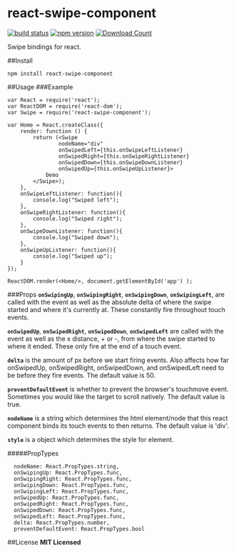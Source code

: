 # react-swipe-component
[![build status](https://img.shields.io/wercker/ci/wercker/docs.svg)](http://www.npmjs.com/package/react-swipe-component)
[![npm version](https://badge.fury.io/js/react-swipe-component.svg)](http://www.npmjs.com/package/react-swipe-component)
[![Download Count](http://img.shields.io/npm/dt/react-swipe-component.svg)](http://www.npmjs.com/package/react-swipe-component)

Swipe bindings for react.

##Install
```
npm install react-swipe-component
```

##Usage
###Example
```
var React = require('react');
var ReactDOM = require('react-dom');
var Swipe = require('react-swipe-component');

var Home = React.createClass({
    render: function () {
        return (<Swipe 
                nodeName="div"
                onSwipedLeft={this.onSwipeLeftListener} 
                onSwipedRight={this.onSwipeRightListener} 
                onSwipedDown={this.onSwipeDownListener} 
                onSwipedUp={this.onSwipeUpListener}>
            Demo
        </Swipe>);
    },
    onSwipeLeftListener: function(){
        console.log("Swiped left");
    },
    onSwipeRightListener: function(){
        console.log("Swiped right");
    },
    onSwipeDownListener: function(){
        console.log("Swiped down");
    },
    onSwipeUpListener: function(){
        console.log("Swiped up");
    }
});

ReactDOM.render(<Home/>, document.getElementById('app') );
```

###Props
**```onSwipingUp```**, **```onSwipingRight```**, **```onSwipingDown```**, **```onSwipingLeft```**, are called with the event as well as the absolute delta of where the swipe started and where it's currently at. These constantly fire throughout touch events.

**```onSwipedUp```**, **```onSwipedRight```**, **```onSwipedDown```**, **```onSwipedLeft```** are called with the event as well as the x distance, + or -, from where the swipe started to where it ended. These only fire at the end of a touch event.

**```delta```** is the amount of px before we start firing events. Also affects how far onSwipedUp, onSwipedRight, onSwipedDown, and onSwipedLeft need to be before they fire events. The default value is 50.

**```preventDefaultEvent```** is whether to prevent the browser's touchmove event. Sometimes you would like the target to scroll natively. The default value is true.

**```nodeName```** is a string which determines the html element/node that this react component binds its touch events to then returns. The default value is 'div'.

**```style```** is a object which determines the style for element.

#####PropTypes
```
  nodeName: React.PropTypes.string,
  onSwipingUp: React.PropTypes.func,
  onSwipingRight: React.PropTypes.func,
  onSwipingDown: React.PropTypes.func,
  onSwipingLeft: React.PropTypes.func,
  onSwipedUp: React.PropTypes.func,
  onSwipedRight: React.PropTypes.func,
  onSwipedDown: React.PropTypes.func,
  onSwipedLeft: React.PropTypes.func,
  delta: React.PropTypes.number,
  preventDefaultEvent: React.PropTypes.bool
```
##License
**MIT Licensed**
